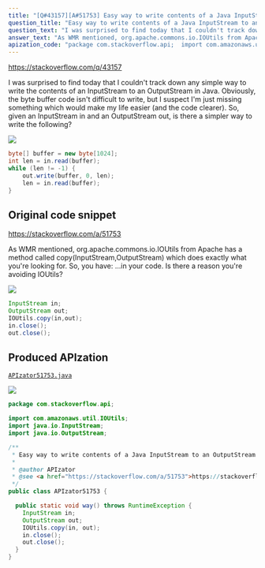 ```yaml
---
title: "[Q#43157][A#51753] Easy way to write contents of a Java InputStream to an OutputStream"
question_title: "Easy way to write contents of a Java InputStream to an OutputStream"
question_text: "I was surprised to find today that I couldn't track down any simple way to write the contents of an InputStream to an OutputStream in Java. Obviously, the byte buffer code isn't difficult to write, but I suspect I'm just missing something which would make my life easier (and the code clearer). So, given an InputStream in and an OutputStream out, is there a simpler way to write the following?"
answer_text: "As WMR mentioned, org.apache.commons.io.IOUtils from Apache has a method called copy(InputStream,OutputStream) which does exactly what you're looking for. So, you have: ...in your code. Is there a reason you're avoiding IOUtils?"
apization_code: "package com.stackoverflow.api;  import com.amazonaws.util.IOUtils; import java.io.InputStream; import java.io.OutputStream;  /**  * Easy way to write contents of a Java InputStream to an OutputStream  *  * @author APIzator  * @see <a href=\"https://stackoverflow.com/a/51753\">https://stackoverflow.com/a/51753</a>  */ public class APIzator51753 {    public static void way() throws RuntimeException {     InputStream in;     OutputStream out;     IOUtils.copy(in, out);     in.close();     out.close();   } }"
---
```


https://stackoverflow.com/q/43157

I was surprised to find today that I couldn&#x27;t track down any simple way to write the contents of an InputStream to an OutputStream in Java. Obviously, the byte buffer code isn&#x27;t difficult to write, but I suspect I&#x27;m just missing something which would make my life easier (and the code clearer).
So, given an InputStream in and an OutputStream out, is there a simpler way to write the following?


<div class="code-logo"><img src="/stackoverflow.png" /></div>

```java
byte[] buffer = new byte[1024];
int len = in.read(buffer);
while (len != -1) {
    out.write(buffer, 0, len);
    len = in.read(buffer);
}
```


## Original code snippet

https://stackoverflow.com/a/51753

As WMR mentioned, org.apache.commons.io.IOUtils from Apache has a method called copy(InputStream,OutputStream) which does exactly what you&#x27;re looking for.
So, you have:
...in your code.
Is there a reason you&#x27;re avoiding IOUtils?

<div class="code-logo"><img src="/stackoverflow.png" /></div>

```java
InputStream in;
OutputStream out;
IOUtils.copy(in,out);
in.close();
out.close();
```

## Produced APIzation

[`APIzator51753.java`](https://github.com/pasqualesalza/apization-temp-data/raw/master/search/APIzator51753.java)

<div class="code-logo"><img src="/apizator.png" /></div>

```java
package com.stackoverflow.api;

import com.amazonaws.util.IOUtils;
import java.io.InputStream;
import java.io.OutputStream;

/**
 * Easy way to write contents of a Java InputStream to an OutputStream
 *
 * @author APIzator
 * @see <a href="https://stackoverflow.com/a/51753">https://stackoverflow.com/a/51753</a>
 */
public class APIzator51753 {

  public static void way() throws RuntimeException {
    InputStream in;
    OutputStream out;
    IOUtils.copy(in, out);
    in.close();
    out.close();
  }
}

```